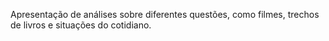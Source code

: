 Apresentação de análises sobre diferentes questões, como filmes, trechos de livros e situações do cotidiano.
